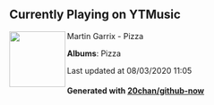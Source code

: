 ## Currently Playing on YTMusic

[<img align="left" width="100" src="https://lh3.googleusercontent.com/dpL3daqHjKhn5vtFb4WHSaCZ3Gxd8yyJ3MPICuB0jpj5IRt5MNPthg2Qwb1wLErxlwlOnpGYRTfo6TCR">](https://music.youtube.com/channel/UCqJnSdHjKtfsrHi9aI-9d3g)

Martin Garrix - Pizza

**Albums**: Pizza

Last updated at 08/03/2020 11:05

#### Generated with [20chan/github-now](https://github.com/20chan/github-now)


<!--
**20chan/20chan** is a ✨ _special_ ✨ repository because its `README.md` (this file) appears on your GitHub profile.

Here are some ideas to get you started:

- 🔭 I’m currently working on ...
- 🌱 I’m currently learning ...
- 👯 I’m looking to collaborate on ...
- 🤔 I’m looking for help with ...
- 💬 Ask me about ...
- 📫 How to reach me: ...
- 😄 Pronouns: ...
- ⚡ Fun fact: ...
-->
